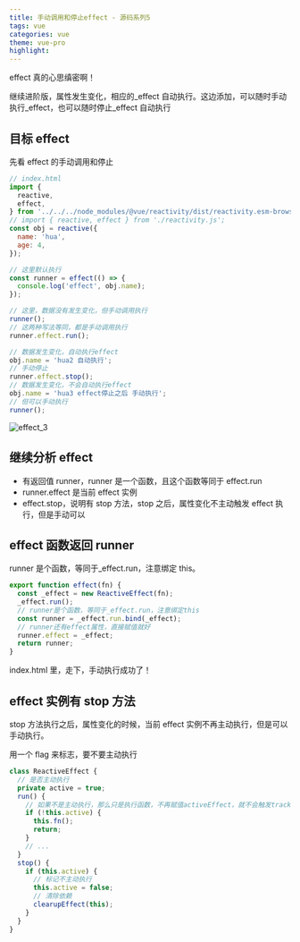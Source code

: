 ```yaml
---
title: 手动调用和停止effect - 源码系列5
tags: vue
categories: vue
theme: vue-pro
highlight:
---
```


effect 真的心思缜密啊！

继续进阶版，属性发生变化，相应的\_effect 自动执行。这边添加，可以随时手动执行\_effect，也可以随时停止\_effect 自动执行

## 目标 effect

先看 effect 的手动调用和停止

```js
// index.html
import {
  reactive,
  effect,
} from '../../../node_modules/@vue/reactivity/dist/reactivity.esm-browser.prod.js';
// import { reactive, effect } from './reactivity.js';
const obj = reactive({
  name: 'hua',
  age: 4,
});

// 这里默认执行
const runner = effect(() => {
  console.log('effect', obj.name);
});

// 这里，数据没有发生变化，但手动调用执行
runner();
// 这两种写法等同，都是手动调用执行
runner.effect.run();

// 数据发生变化，自动执行effect
obj.name = 'hua2 自动执行';
// 手动停止
runner.effect.stop();
// 数据发生变化，不会自动执行effect
obj.name = 'hua3 effect停止之后 手动执行';
// 但可以手动执行
runner();
```

![effect_3](https://blog-huahua.oss-cn-beijing.aliyuncs.com/blog/code/effect_3.png)

## 继续分析 effect

- 有返回值 runner，runner 是一个函数，且这个函数等同于 effect.run
- runner.effect 是当前 effect 实例
- effect.stop，说明有 stop 方法，stop 之后，属性变化不主动触发 effect 执行，但是手动可以

## effect 函数返回 runner

runner 是个函数，等同于\_effect.run，注意绑定 this。

```js
export function effect(fn) {
  const _effect = new ReactiveEffect(fn);
  _effect.run();
  // runner是个函数，等同于_effect.run，注意绑定this
  const runner = _effect.run.bind(_effect);
  // runner还有effect属性，直接赋值就好
  runner.effect = _effect;
  return runner;
}
```

index.html 里，走下，手动执行成功了！

## effect 实例有 stop 方法

stop 方法执行之后，属性变化的时候，当前 effect 实例不再主动执行，但是可以手动执行。

用一个 flag 来标志，要不要主动执行

```ts
class ReactiveEffect {
  // 是否主动执行
  private active = true;
  run() {
    // 如果不是主动执行，那么只是执行函数，不再赋值activeEffect，就不会触发track，track的第一行判断条件就是，没有activeEffect，直接return。
    if (!this.active) {
      this.fn();
      return;
    }
    // ...
  }
  stop() {
    if (this.active) {
      // 标记不主动执行
      this.active = false;
      // 清除依赖
      clearupEffect(this);
    }
  }
}
```
